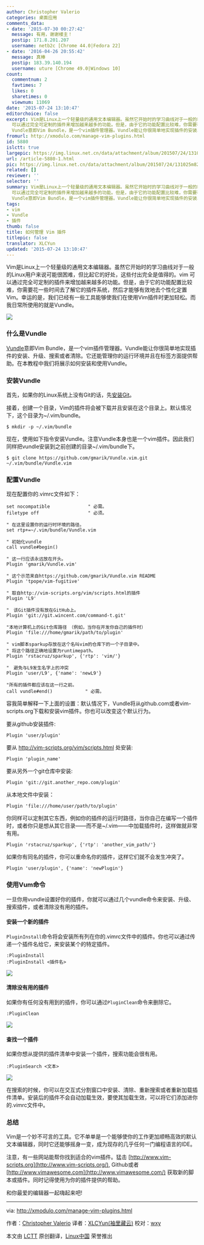 ```yaml
---
author: Christopher Valerio
categories: 桌面应用
comments_data:
- date: '2015-07-30 00:27:42'
  message: 有用，谢谢楼主！
  postip: 171.8.201.207
  username: netb2c [Chrome 44.0|Fedora 22]
- date: '2016-04-26 20:55:42'
  message: 真棒
  postip: 183.39.140.194
  username: uture [Chrome 49.0|Windows 10]
count:
  commentnum: 2
  favtimes: 7
  likes: 0
  sharetimes: 0
  viewnum: 11069
date: '2015-07-24 13:10:47'
editorchoice: false
excerpt: Vim是Linux上一个轻量级的通用文本编辑器。虽然它开始时的学习曲线对于一般的Linux用户来说可能很困难，但比起它的好处，这些付出完全是值得的。vim
  可以通过完全可定制的插件来增加越来越多的功能。但是，由于它的功能配置比较难，你需要花一些时间去了解它的插件系统，然后才能够有效地去个性化定置Vim。幸运的是，我们已经有一些工具能够使我们在使用Vim插件时更加轻松。而我日常所使用的就是Vundle。  什么是Vundle
  Vundle意即Vim Bundle，是一个vim插件管理器。Vundle能让你很简单地实现插件的安装、升级、搜索或者清除。它还能管理
fromurl: http://xmodulo.com/manage-vim-plugins.html
id: 5880
islctt: true
largepic: https://img.linux.net.cn/data/attachment/album/201507/24/131025m82mmdc5253pcpyr.png
url: /article-5880-1.html
pic: https://img.linux.net.cn/data/attachment/album/201507/24/131025m82mmdc5253pcpyr.png.thumb.jpg
related: []
reviewer: ''
selector: ''
summary: Vim是Linux上一个轻量级的通用文本编辑器。虽然它开始时的学习曲线对于一般的Linux用户来说可能很困难，但比起它的好处，这些付出完全是值得的。vim
  可以通过完全可定制的插件来增加越来越多的功能。但是，由于它的功能配置比较难，你需要花一些时间去了解它的插件系统，然后才能够有效地去个性化定置Vim。幸运的是，我们已经有一些工具能够使我们在使用Vim插件时更加轻松。而我日常所使用的就是Vundle。  什么是Vundle
  Vundle意即Vim Bundle，是一个vim插件管理器。Vundle能让你很简单地实现插件的安装、升级、搜索或者清除。它还能管理
tags:
- vim
- Vundle
- 插件
thumb: false
title: 如何管理 Vim 插件
titlepic: false
translator: XLCYun
updated: '2015-07-24 13:10:47'
---
```


Vim是Linux上一个轻量级的通用文本编辑器。虽然它开始时的学习曲线对于一般的Linux用户来说可能很困难，但比起它的好处，这些付出完全是值得的。vim 可以通过完全可定制的插件来增加越来越多的功能。但是，由于它的功能配置比较难，你需要花一些时间去了解它的插件系统，然后才能够有效地去个性化定置Vim。幸运的是，我们已经有一些工具能够使我们在使用Vim插件时更加轻松。而我日常所使用的就是Vundle。


![](/data/attachment/album/201507/24/131025m82mmdc5253pcpyr.png)


### 什么是Vundle


[Vundle](https://github.com/VundleVim/Vundle.vim)意即Vim Bundle，是一个vim插件管理器。Vundle能让你很简单地实现插件的安装、升级、搜索或者清除。它还能管理你的运行环境并且在标签方面提供帮助。在本教程中我们将展示如何安装和使用Vundle。


### 安装Vundle


首先，如果你的Linux系统上没有Git的话，先[安装Git](http://ask.xmodulo.com/install-git-linux.html)。


接着，创建一个目录，Vim的插件将会被下载并且安装在这个目录上。默认情况下，这个目录为~/.vim/bundle。



```
$ mkdir -p ~/.vim/bundle 

```

现在，使用如下指令安装Vundle。注意Vundle本身也是一个vim插件。因此我们同样把vundle安装到之前创建的目录~/.vim/bundle下。



```
$ git clone https://github.com/gmarik/Vundle.vim.git ~/.vim/bundle/Vundle.vim 

```

### 配置Vundle


现在配置你的.vimrc文件如下：



```
set nocompatible              " 必需。 
filetype off                  " 必须。

" 在这里设置你的运行时环境的路径。
set rtp+=~/.vim/bundle/Vundle.vim

" 初始化vundle
call vundle#begin()

" 这一行应该永远放在开头。
Plugin 'gmarik/Vundle.vim'

" 这个示范来自https://github.com/gmarik/Vundle.vim README
Plugin 'tpope/vim-fugitive'

" 取自http://vim-scripts.org/vim/scripts.html的插件
Plugin 'L9'

"　该Git插件没有放在GitHub上。
Plugin 'git://git.wincent.com/command-t.git'

"本地计算机上的Git仓库路径　（例如，当你在开发你自己的插件时）
Plugin 'file:///home/gmarik/path/to/plugin'

" vim脚本sparkup存放在这个名叫vim的仓库下的一个子目录中。
" 将这个路径正确地设置为runtimepath。
Plugin 'rstacruz/sparkup', {'rtp': 'vim/'}

"　避免与L9发生名字上的冲突
Plugin 'user/L9', {'name': 'newL9'}

"所有的插件都应该在这一行之前。
call vundle#end()            " 必需。

```

容我简单解释一下上面的设置：默认情况下，Vundle将从github.com或者vim-scripts.org下载和安装vim插件。你也可以改变这个默认行为。


要从github安装插件:



```
Plugin 'user/plugin'

```

要从 <http://vim-scripts.org/vim/scripts.html> 处安装:



```
Plugin 'plugin_name'

```

要从另外一个git仓库中安装:



```
Plugin 'git://git.another_repo.com/plugin'

```

从本地文件中安装：



```
Plugin 'file:///home/user/path/to/plugin'

```

你同样可以定制其它东西，例如你的插件的运行时路径，当你自己在编写一个插件时，或者你只是想从其它目录——而不是~/.vim——中加载插件时，这样做就非常有用。



```
Plugin 'rstacruz/sparkup', {'rtp': 'another_vim_path/'}

```

如果你有同名的插件，你可以重命名你的插件，这样它们就不会发生冲突了。



```
Plugin 'user/plugin', {'name': 'newPlugin'}

```

### 使用Vum命令


一旦你用vundle设置好你的插件，你就可以通过几个vundle命令来安装、升级、搜索插件，或者清除没有用的插件。


#### 安装一个新的插件


`PluginInstall`命令将会安装所有列在你的.vimrc文件中的插件。你也可以通过传递一个插件名给它，来安装某个的特定插件。



```
:PluginInstall
:PluginInstall <插件名>

```

![](/data/attachment/album/201507/24/131050hnvvu5d5wdvin6v1.jpg)


#### 清除没有用的插件


如果你有任何没有用到的插件，你可以通过`PluginClean`命令来删除它。



```
:PluginClean

```

![](/data/attachment/album/201507/24/131052skpzbjjjyznjnohk.jpg)


#### 查找一个插件


如果你想从提供的插件清单中安装一个插件，搜索功能会很有用。



```
:PluginSearch <文本>

```

![](/data/attachment/album/201507/24/131053u5ddx19m2eaqq2x6.jpg)


在搜索的时候，你可以在交互式分割窗口中安装、清除、重新搜索或者重新加载插件清单。安装后的插件不会自动加载生效，要使其加载生效，可以将它们添加进你的.vimrc文件中。


### 总结


Vim是一个妙不可言的工具。它不单单是一个能够使你的工作更加顺畅高效的默认文本编辑器，同时它还能够摇身一变，成为现存的几乎任何一门编程语言的IDE。


注意，有一些网站能帮你找到适合的vim插件。猛击 [http://www.vim-scripts.org](http://www.vim-scripts.org/), Github或者 [http://www.vimawesome.com](http://www.vimawesome.com/) 获取新的脚本或插件。同时记得使用为你的插件提供的帮助。


和你最爱的编辑器一起嗨起来吧!




---


via: <http://xmodulo.com/manage-vim-plugins.html>


作者：[Christopher Valerio](http://xmodulo.com/author/valerio) 译者：[XLCYun(袖里藏云)](https://github.com/XLCYun) 校对：[wxy](https://github.com/wxy)


本文由 [LCTT](https://github.com/LCTT/TranslateProject) 原创翻译，[Linux中国](https://linux.cn/) 荣誉推出